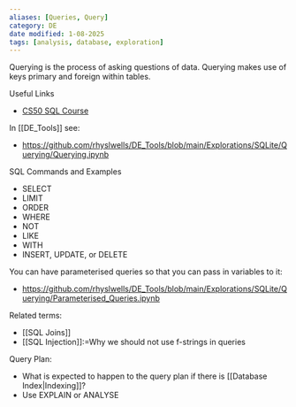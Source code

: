 ```yaml
---
aliases: [Queries, Query]
category: DE
date modified: 1-08-2025
tags: [analysis, database, exploration]
---
```

Querying is the process of asking questions of data. Querying makes use of keys primary and foreign within tables.

Useful Links
- [CS50 SQL Course](https://cs50.harvard.edu/sql/2024/weeks/0/)

In [[DE_Tools]] see:
- https://github.com/rhyslwells/DE_Tools/blob/main/Explorations/SQLite/Querying/Querying.ipynb

SQL Commands and Examples
- SELECT
- LIMIT
- ORDER
- WHERE
- NOT
- LIKE
- WITH
- INSERT, UPDATE, or DELETE 

You can have parameterised queries so that you can pass in variables to it:
- https://github.com/rhyslwells/DE_Tools/blob/main/Explorations/SQLite/Querying/Parameterised_Queries.ipynb

Related terms:
- [[SQL Joins]]
- [[SQL Injection]]:=Why we should not use f-strings in queries

Query Plan:
- What is expected to happen to the query plan if there is [[Database Index|Indexing]]?
- Use EXPLAIN or ANALYSE

